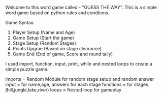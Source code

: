 Welcome to this word game called - "GUESS THE WAY".
This is a simple word game based on python rules and condtions.

Game Syntax:

1. Player Setup (Name and Age)
2. Game Setup (Start the game)
3. Stage Setup (Random Stages)
4. Points Upgrae (Based on stage clearance)
5. Game End (End of game, Score and round tally)

I used import, function, input, print, while and nested loops to create a simple puzzle game.

imports = Random Module for random stage setup and random answer
input = for name,age, answers for each stage
functions = for stages (hill,jungle,lake,river)
loops = Nested loop for gameplay

